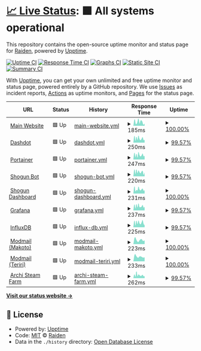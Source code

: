 # [📈 Live Status](https://status.project-mei.xyz): <!--live status--> **🟩 All systems operational**

This repository contains the open-source uptime monitor and status page for [Raiden](project-mei.xyz), powered by [Upptime](https://github.com/upptime/upptime).

[![Uptime CI](https://github.com/raidensakura/shogun-status/workflows/Uptime%20CI/badge.svg)](https://github.com/raidensakura/shogun-status/actions?query=workflow%3A%22Uptime+CI%22)
[![Response Time CI](https://github.com/raidensakura/shogun-status/workflows/Response%20Time%20CI/badge.svg)](https://github.com/raidensakura/shogun-status/actions?query=workflow%3A%22Response+Time+CI%22)
[![Graphs CI](https://github.com/raidensakura/shogun-status/workflows/Graphs%20CI/badge.svg)](https://github.com/raidensakura/shogun-status/actions?query=workflow%3A%22Graphs+CI%22)
[![Static Site CI](https://github.com/raidensakura/shogun-status/workflows/Static%20Site%20CI/badge.svg)](https://github.com/raidensakura/shogun-status/actions?query=workflow%3A%22Static+Site+CI%22)
[![Summary CI](https://github.com/raidensakura/shogun-status/workflows/Summary%20CI/badge.svg)](https://github.com/raidensakura/shogun-status/actions?query=workflow%3A%22Summary+CI%22)

With [Upptime](https://upptime.js.org), you can get your own unlimited and free uptime monitor and status page, powered entirely by a GitHub repository. We use [Issues](https://github.com/raidensakura/shogun-status/issues) as incident reports, [Actions](https://github.com/raidensakura/shogun-status/actions) as uptime monitors, and [Pages](https://status.project-mei.xyz) for the status page.

<!--start: status pages-->
<!-- This summary is generated by Upptime (https://github.com/upptime/upptime) -->
<!-- Do not edit this manually, your changes will be overwritten -->
<!-- prettier-ignore -->
| URL | Status | History | Response Time | Uptime |
| --- | ------ | ------- | ------------- | ------ |
| <img alt="" src="https://project-mei.xyz/images/logo.png" height="13"> [Main Website](https://project-mei.xyz) | 🟩 Up | [main-website.yml](https://github.com/raidensakura/shogun-status/commits/HEAD/history/main-website.yml) | <details><summary><img alt="Response time graph" src="./graphs/main-website/response-time-week.png" height="20"> 185ms</summary><br><a href="https://status.project-mei.xyz/history/main-website"><img alt="Response time 246" src="https://img.shields.io/endpoint?url=https%3A%2F%2Fraw.githubusercontent.com%2Fraidensakura%2Fshogun-status%2FHEAD%2Fapi%2Fmain-website%2Fresponse-time.json"></a><br><a href="https://status.project-mei.xyz/history/main-website"><img alt="24-hour response time 258" src="https://img.shields.io/endpoint?url=https%3A%2F%2Fraw.githubusercontent.com%2Fraidensakura%2Fshogun-status%2FHEAD%2Fapi%2Fmain-website%2Fresponse-time-day.json"></a><br><a href="https://status.project-mei.xyz/history/main-website"><img alt="7-day response time 185" src="https://img.shields.io/endpoint?url=https%3A%2F%2Fraw.githubusercontent.com%2Fraidensakura%2Fshogun-status%2FHEAD%2Fapi%2Fmain-website%2Fresponse-time-week.json"></a><br><a href="https://status.project-mei.xyz/history/main-website"><img alt="30-day response time 217" src="https://img.shields.io/endpoint?url=https%3A%2F%2Fraw.githubusercontent.com%2Fraidensakura%2Fshogun-status%2FHEAD%2Fapi%2Fmain-website%2Fresponse-time-month.json"></a><br><a href="https://status.project-mei.xyz/history/main-website"><img alt="1-year response time 246" src="https://img.shields.io/endpoint?url=https%3A%2F%2Fraw.githubusercontent.com%2Fraidensakura%2Fshogun-status%2FHEAD%2Fapi%2Fmain-website%2Fresponse-time-year.json"></a></details> | <details><summary><a href="https://status.project-mei.xyz/history/main-website">100.00%</a></summary><a href="https://status.project-mei.xyz/history/main-website"><img alt="All-time uptime 99.94%" src="https://img.shields.io/endpoint?url=https%3A%2F%2Fraw.githubusercontent.com%2Fraidensakura%2Fshogun-status%2FHEAD%2Fapi%2Fmain-website%2Fuptime.json"></a><br><a href="https://status.project-mei.xyz/history/main-website"><img alt="24-hour uptime 100.00%" src="https://img.shields.io/endpoint?url=https%3A%2F%2Fraw.githubusercontent.com%2Fraidensakura%2Fshogun-status%2FHEAD%2Fapi%2Fmain-website%2Fuptime-day.json"></a><br><a href="https://status.project-mei.xyz/history/main-website"><img alt="7-day uptime 100.00%" src="https://img.shields.io/endpoint?url=https%3A%2F%2Fraw.githubusercontent.com%2Fraidensakura%2Fshogun-status%2FHEAD%2Fapi%2Fmain-website%2Fuptime-week.json"></a><br><a href="https://status.project-mei.xyz/history/main-website"><img alt="30-day uptime 99.94%" src="https://img.shields.io/endpoint?url=https%3A%2F%2Fraw.githubusercontent.com%2Fraidensakura%2Fshogun-status%2FHEAD%2Fapi%2Fmain-website%2Fuptime-month.json"></a><br><a href="https://status.project-mei.xyz/history/main-website"><img alt="1-year uptime 99.94%" src="https://img.shields.io/endpoint?url=https%3A%2F%2Fraw.githubusercontent.com%2Fraidensakura%2Fshogun-status%2FHEAD%2Fapi%2Fmain-website%2Fuptime-year.json"></a></details>
| <img alt="" src="https://home.project-mei.xyz/assets/favicon.ico" height="13"> [Dashdot](https://home.project-mei.xyz) | 🟩 Up | [dashdot.yml](https://github.com/raidensakura/shogun-status/commits/HEAD/history/dashdot.yml) | <details><summary><img alt="Response time graph" src="./graphs/dashdot/response-time-week.png" height="20"> 250ms</summary><br><a href="https://status.project-mei.xyz/history/dashdot"><img alt="Response time 234" src="https://img.shields.io/endpoint?url=https%3A%2F%2Fraw.githubusercontent.com%2Fraidensakura%2Fshogun-status%2FHEAD%2Fapi%2Fdashdot%2Fresponse-time.json"></a><br><a href="https://status.project-mei.xyz/history/dashdot"><img alt="24-hour response time 300" src="https://img.shields.io/endpoint?url=https%3A%2F%2Fraw.githubusercontent.com%2Fraidensakura%2Fshogun-status%2FHEAD%2Fapi%2Fdashdot%2Fresponse-time-day.json"></a><br><a href="https://status.project-mei.xyz/history/dashdot"><img alt="7-day response time 250" src="https://img.shields.io/endpoint?url=https%3A%2F%2Fraw.githubusercontent.com%2Fraidensakura%2Fshogun-status%2FHEAD%2Fapi%2Fdashdot%2Fresponse-time-week.json"></a><br><a href="https://status.project-mei.xyz/history/dashdot"><img alt="30-day response time 234" src="https://img.shields.io/endpoint?url=https%3A%2F%2Fraw.githubusercontent.com%2Fraidensakura%2Fshogun-status%2FHEAD%2Fapi%2Fdashdot%2Fresponse-time-month.json"></a><br><a href="https://status.project-mei.xyz/history/dashdot"><img alt="1-year response time 234" src="https://img.shields.io/endpoint?url=https%3A%2F%2Fraw.githubusercontent.com%2Fraidensakura%2Fshogun-status%2FHEAD%2Fapi%2Fdashdot%2Fresponse-time-year.json"></a></details> | <details><summary><a href="https://status.project-mei.xyz/history/dashdot">99.57%</a></summary><a href="https://status.project-mei.xyz/history/dashdot"><img alt="All-time uptime 98.97%" src="https://img.shields.io/endpoint?url=https%3A%2F%2Fraw.githubusercontent.com%2Fraidensakura%2Fshogun-status%2FHEAD%2Fapi%2Fdashdot%2Fuptime.json"></a><br><a href="https://status.project-mei.xyz/history/dashdot"><img alt="24-hour uptime 100.00%" src="https://img.shields.io/endpoint?url=https%3A%2F%2Fraw.githubusercontent.com%2Fraidensakura%2Fshogun-status%2FHEAD%2Fapi%2Fdashdot%2Fuptime-day.json"></a><br><a href="https://status.project-mei.xyz/history/dashdot"><img alt="7-day uptime 99.57%" src="https://img.shields.io/endpoint?url=https%3A%2F%2Fraw.githubusercontent.com%2Fraidensakura%2Fshogun-status%2FHEAD%2Fapi%2Fdashdot%2Fuptime-week.json"></a><br><a href="https://status.project-mei.xyz/history/dashdot"><img alt="30-day uptime 98.97%" src="https://img.shields.io/endpoint?url=https%3A%2F%2Fraw.githubusercontent.com%2Fraidensakura%2Fshogun-status%2FHEAD%2Fapi%2Fdashdot%2Fuptime-month.json"></a><br><a href="https://status.project-mei.xyz/history/dashdot"><img alt="1-year uptime 98.97%" src="https://img.shields.io/endpoint?url=https%3A%2F%2Fraw.githubusercontent.com%2Fraidensakura%2Fshogun-status%2FHEAD%2Fapi%2Fdashdot%2Fuptime-year.json"></a></details>
| <img alt="" src="https://portainer.project-mei.xyz/2dcfc527d067d4ae3424.png" height="13"> [Portainer](https://portainer.project-mei.xyz/) | 🟩 Up | [portainer.yml](https://github.com/raidensakura/shogun-status/commits/HEAD/history/portainer.yml) | <details><summary><img alt="Response time graph" src="./graphs/portainer/response-time-week.png" height="20"> 247ms</summary><br><a href="https://status.project-mei.xyz/history/portainer"><img alt="Response time 513" src="https://img.shields.io/endpoint?url=https%3A%2F%2Fraw.githubusercontent.com%2Fraidensakura%2Fshogun-status%2FHEAD%2Fapi%2Fportainer%2Fresponse-time.json"></a><br><a href="https://status.project-mei.xyz/history/portainer"><img alt="24-hour response time 302" src="https://img.shields.io/endpoint?url=https%3A%2F%2Fraw.githubusercontent.com%2Fraidensakura%2Fshogun-status%2FHEAD%2Fapi%2Fportainer%2Fresponse-time-day.json"></a><br><a href="https://status.project-mei.xyz/history/portainer"><img alt="7-day response time 247" src="https://img.shields.io/endpoint?url=https%3A%2F%2Fraw.githubusercontent.com%2Fraidensakura%2Fshogun-status%2FHEAD%2Fapi%2Fportainer%2Fresponse-time-week.json"></a><br><a href="https://status.project-mei.xyz/history/portainer"><img alt="30-day response time 415" src="https://img.shields.io/endpoint?url=https%3A%2F%2Fraw.githubusercontent.com%2Fraidensakura%2Fshogun-status%2FHEAD%2Fapi%2Fportainer%2Fresponse-time-month.json"></a><br><a href="https://status.project-mei.xyz/history/portainer"><img alt="1-year response time 513" src="https://img.shields.io/endpoint?url=https%3A%2F%2Fraw.githubusercontent.com%2Fraidensakura%2Fshogun-status%2FHEAD%2Fapi%2Fportainer%2Fresponse-time-year.json"></a></details> | <details><summary><a href="https://status.project-mei.xyz/history/portainer">99.57%</a></summary><a href="https://status.project-mei.xyz/history/portainer"><img alt="All-time uptime 97.84%" src="https://img.shields.io/endpoint?url=https%3A%2F%2Fraw.githubusercontent.com%2Fraidensakura%2Fshogun-status%2FHEAD%2Fapi%2Fportainer%2Fuptime.json"></a><br><a href="https://status.project-mei.xyz/history/portainer"><img alt="24-hour uptime 100.00%" src="https://img.shields.io/endpoint?url=https%3A%2F%2Fraw.githubusercontent.com%2Fraidensakura%2Fshogun-status%2FHEAD%2Fapi%2Fportainer%2Fuptime-day.json"></a><br><a href="https://status.project-mei.xyz/history/portainer"><img alt="7-day uptime 99.57%" src="https://img.shields.io/endpoint?url=https%3A%2F%2Fraw.githubusercontent.com%2Fraidensakura%2Fshogun-status%2FHEAD%2Fapi%2Fportainer%2Fuptime-week.json"></a><br><a href="https://status.project-mei.xyz/history/portainer"><img alt="30-day uptime 97.64%" src="https://img.shields.io/endpoint?url=https%3A%2F%2Fraw.githubusercontent.com%2Fraidensakura%2Fshogun-status%2FHEAD%2Fapi%2Fportainer%2Fuptime-month.json"></a><br><a href="https://status.project-mei.xyz/history/portainer"><img alt="1-year uptime 97.84%" src="https://img.shields.io/endpoint?url=https%3A%2F%2Fraw.githubusercontent.com%2Fraidensakura%2Fshogun-status%2FHEAD%2Fapi%2Fportainer%2Fuptime-year.json"></a></details>
| <img alt="" src="https://project-mei.xyz/images/shogun-logo.png" height="13"> [Shogun Bot](https://shogunbot.project-mei.xyz) | 🟩 Up | [shogun-bot.yml](https://github.com/raidensakura/shogun-status/commits/HEAD/history/shogun-bot.yml) | <details><summary><img alt="Response time graph" src="./graphs/shogun-bot/response-time-week.png" height="20"> 220ms</summary><br><a href="https://status.project-mei.xyz/history/shogun-bot"><img alt="Response time 583" src="https://img.shields.io/endpoint?url=https%3A%2F%2Fraw.githubusercontent.com%2Fraidensakura%2Fshogun-status%2FHEAD%2Fapi%2Fshogun-bot%2Fresponse-time.json"></a><br><a href="https://status.project-mei.xyz/history/shogun-bot"><img alt="24-hour response time 288" src="https://img.shields.io/endpoint?url=https%3A%2F%2Fraw.githubusercontent.com%2Fraidensakura%2Fshogun-status%2FHEAD%2Fapi%2Fshogun-bot%2Fresponse-time-day.json"></a><br><a href="https://status.project-mei.xyz/history/shogun-bot"><img alt="7-day response time 220" src="https://img.shields.io/endpoint?url=https%3A%2F%2Fraw.githubusercontent.com%2Fraidensakura%2Fshogun-status%2FHEAD%2Fapi%2Fshogun-bot%2Fresponse-time-week.json"></a><br><a href="https://status.project-mei.xyz/history/shogun-bot"><img alt="30-day response time 489" src="https://img.shields.io/endpoint?url=https%3A%2F%2Fraw.githubusercontent.com%2Fraidensakura%2Fshogun-status%2FHEAD%2Fapi%2Fshogun-bot%2Fresponse-time-month.json"></a><br><a href="https://status.project-mei.xyz/history/shogun-bot"><img alt="1-year response time 583" src="https://img.shields.io/endpoint?url=https%3A%2F%2Fraw.githubusercontent.com%2Fraidensakura%2Fshogun-status%2FHEAD%2Fapi%2Fshogun-bot%2Fresponse-time-year.json"></a></details> | <details><summary><a href="https://status.project-mei.xyz/history/shogun-bot">99.57%</a></summary><a href="https://status.project-mei.xyz/history/shogun-bot"><img alt="All-time uptime 98.62%" src="https://img.shields.io/endpoint?url=https%3A%2F%2Fraw.githubusercontent.com%2Fraidensakura%2Fshogun-status%2FHEAD%2Fapi%2Fshogun-bot%2Fuptime.json"></a><br><a href="https://status.project-mei.xyz/history/shogun-bot"><img alt="24-hour uptime 100.00%" src="https://img.shields.io/endpoint?url=https%3A%2F%2Fraw.githubusercontent.com%2Fraidensakura%2Fshogun-status%2FHEAD%2Fapi%2Fshogun-bot%2Fuptime-day.json"></a><br><a href="https://status.project-mei.xyz/history/shogun-bot"><img alt="7-day uptime 99.57%" src="https://img.shields.io/endpoint?url=https%3A%2F%2Fraw.githubusercontent.com%2Fraidensakura%2Fshogun-status%2FHEAD%2Fapi%2Fshogun-bot%2Fuptime-week.json"></a><br><a href="https://status.project-mei.xyz/history/shogun-bot"><img alt="30-day uptime 98.26%" src="https://img.shields.io/endpoint?url=https%3A%2F%2Fraw.githubusercontent.com%2Fraidensakura%2Fshogun-status%2FHEAD%2Fapi%2Fshogun-bot%2Fuptime-month.json"></a><br><a href="https://status.project-mei.xyz/history/shogun-bot"><img alt="1-year uptime 98.62%" src="https://img.shields.io/endpoint?url=https%3A%2F%2Fraw.githubusercontent.com%2Fraidensakura%2Fshogun-status%2FHEAD%2Fapi%2Fshogun-bot%2Fuptime-year.json"></a></details>
| <img alt="" src="https://project-mei.xyz/images/shogun-logo.png" height="13"> [Shogun Dashboard](https://dash.project-mei.xyz) | 🟩 Up | [shogun-dashboard.yml](https://github.com/raidensakura/shogun-status/commits/HEAD/history/shogun-dashboard.yml) | <details><summary><img alt="Response time graph" src="./graphs/shogun-dashboard/response-time-week.png" height="20"> 231ms</summary><br><a href="https://status.project-mei.xyz/history/shogun-dashboard"><img alt="Response time 663" src="https://img.shields.io/endpoint?url=https%3A%2F%2Fraw.githubusercontent.com%2Fraidensakura%2Fshogun-status%2FHEAD%2Fapi%2Fshogun-dashboard%2Fresponse-time.json"></a><br><a href="https://status.project-mei.xyz/history/shogun-dashboard"><img alt="24-hour response time 317" src="https://img.shields.io/endpoint?url=https%3A%2F%2Fraw.githubusercontent.com%2Fraidensakura%2Fshogun-status%2FHEAD%2Fapi%2Fshogun-dashboard%2Fresponse-time-day.json"></a><br><a href="https://status.project-mei.xyz/history/shogun-dashboard"><img alt="7-day response time 231" src="https://img.shields.io/endpoint?url=https%3A%2F%2Fraw.githubusercontent.com%2Fraidensakura%2Fshogun-status%2FHEAD%2Fapi%2Fshogun-dashboard%2Fresponse-time-week.json"></a><br><a href="https://status.project-mei.xyz/history/shogun-dashboard"><img alt="30-day response time 519" src="https://img.shields.io/endpoint?url=https%3A%2F%2Fraw.githubusercontent.com%2Fraidensakura%2Fshogun-status%2FHEAD%2Fapi%2Fshogun-dashboard%2Fresponse-time-month.json"></a><br><a href="https://status.project-mei.xyz/history/shogun-dashboard"><img alt="1-year response time 663" src="https://img.shields.io/endpoint?url=https%3A%2F%2Fraw.githubusercontent.com%2Fraidensakura%2Fshogun-status%2FHEAD%2Fapi%2Fshogun-dashboard%2Fresponse-time-year.json"></a></details> | <details><summary><a href="https://status.project-mei.xyz/history/shogun-dashboard">100.00%</a></summary><a href="https://status.project-mei.xyz/history/shogun-dashboard"><img alt="All-time uptime 99.02%" src="https://img.shields.io/endpoint?url=https%3A%2F%2Fraw.githubusercontent.com%2Fraidensakura%2Fshogun-status%2FHEAD%2Fapi%2Fshogun-dashboard%2Fuptime.json"></a><br><a href="https://status.project-mei.xyz/history/shogun-dashboard"><img alt="24-hour uptime 100.00%" src="https://img.shields.io/endpoint?url=https%3A%2F%2Fraw.githubusercontent.com%2Fraidensakura%2Fshogun-status%2FHEAD%2Fapi%2Fshogun-dashboard%2Fuptime-day.json"></a><br><a href="https://status.project-mei.xyz/history/shogun-dashboard"><img alt="7-day uptime 100.00%" src="https://img.shields.io/endpoint?url=https%3A%2F%2Fraw.githubusercontent.com%2Fraidensakura%2Fshogun-status%2FHEAD%2Fapi%2Fshogun-dashboard%2Fuptime-week.json"></a><br><a href="https://status.project-mei.xyz/history/shogun-dashboard"><img alt="30-day uptime 98.76%" src="https://img.shields.io/endpoint?url=https%3A%2F%2Fraw.githubusercontent.com%2Fraidensakura%2Fshogun-status%2FHEAD%2Fapi%2Fshogun-dashboard%2Fuptime-month.json"></a><br><a href="https://status.project-mei.xyz/history/shogun-dashboard"><img alt="1-year uptime 99.02%" src="https://img.shields.io/endpoint?url=https%3A%2F%2Fraw.githubusercontent.com%2Fraidensakura%2Fshogun-status%2FHEAD%2Fapi%2Fshogun-dashboard%2Fuptime-year.json"></a></details>
| <img alt="" src="https://graph.project-mei.xyz/public/img/grafana_icon.svg" height="13"> [Grafana](https://graph.project-mei.xyz) | 🟩 Up | [grafana.yml](https://github.com/raidensakura/shogun-status/commits/HEAD/history/grafana.yml) | <details><summary><img alt="Response time graph" src="./graphs/grafana/response-time-week.png" height="20"> 237ms</summary><br><a href="https://status.project-mei.xyz/history/grafana"><img alt="Response time 634" src="https://img.shields.io/endpoint?url=https%3A%2F%2Fraw.githubusercontent.com%2Fraidensakura%2Fshogun-status%2FHEAD%2Fapi%2Fgrafana%2Fresponse-time.json"></a><br><a href="https://status.project-mei.xyz/history/grafana"><img alt="24-hour response time 266" src="https://img.shields.io/endpoint?url=https%3A%2F%2Fraw.githubusercontent.com%2Fraidensakura%2Fshogun-status%2FHEAD%2Fapi%2Fgrafana%2Fresponse-time-day.json"></a><br><a href="https://status.project-mei.xyz/history/grafana"><img alt="7-day response time 237" src="https://img.shields.io/endpoint?url=https%3A%2F%2Fraw.githubusercontent.com%2Fraidensakura%2Fshogun-status%2FHEAD%2Fapi%2Fgrafana%2Fresponse-time-week.json"></a><br><a href="https://status.project-mei.xyz/history/grafana"><img alt="30-day response time 507" src="https://img.shields.io/endpoint?url=https%3A%2F%2Fraw.githubusercontent.com%2Fraidensakura%2Fshogun-status%2FHEAD%2Fapi%2Fgrafana%2Fresponse-time-month.json"></a><br><a href="https://status.project-mei.xyz/history/grafana"><img alt="1-year response time 634" src="https://img.shields.io/endpoint?url=https%3A%2F%2Fraw.githubusercontent.com%2Fraidensakura%2Fshogun-status%2FHEAD%2Fapi%2Fgrafana%2Fresponse-time-year.json"></a></details> | <details><summary><a href="https://status.project-mei.xyz/history/grafana">99.57%</a></summary><a href="https://status.project-mei.xyz/history/grafana"><img alt="All-time uptime 99.10%" src="https://img.shields.io/endpoint?url=https%3A%2F%2Fraw.githubusercontent.com%2Fraidensakura%2Fshogun-status%2FHEAD%2Fapi%2Fgrafana%2Fuptime.json"></a><br><a href="https://status.project-mei.xyz/history/grafana"><img alt="24-hour uptime 100.00%" src="https://img.shields.io/endpoint?url=https%3A%2F%2Fraw.githubusercontent.com%2Fraidensakura%2Fshogun-status%2FHEAD%2Fapi%2Fgrafana%2Fuptime-day.json"></a><br><a href="https://status.project-mei.xyz/history/grafana"><img alt="7-day uptime 99.57%" src="https://img.shields.io/endpoint?url=https%3A%2F%2Fraw.githubusercontent.com%2Fraidensakura%2Fshogun-status%2FHEAD%2Fapi%2Fgrafana%2Fuptime-week.json"></a><br><a href="https://status.project-mei.xyz/history/grafana"><img alt="30-day uptime 98.87%" src="https://img.shields.io/endpoint?url=https%3A%2F%2Fraw.githubusercontent.com%2Fraidensakura%2Fshogun-status%2FHEAD%2Fapi%2Fgrafana%2Fuptime-month.json"></a><br><a href="https://status.project-mei.xyz/history/grafana"><img alt="1-year uptime 99.10%" src="https://img.shields.io/endpoint?url=https%3A%2F%2Fraw.githubusercontent.com%2Fraidensakura%2Fshogun-status%2FHEAD%2Fapi%2Fgrafana%2Fuptime-year.json"></a></details>
| <img alt="" src="https://influxdb.project-mei.xyz/756cfeadfd.svg" height="13"> [InfluxDB](https://influxdb.project-mei.xyz) | 🟩 Up | [influx-db.yml](https://github.com/raidensakura/shogun-status/commits/HEAD/history/influx-db.yml) | <details><summary><img alt="Response time graph" src="./graphs/influx-db/response-time-week.png" height="20"> 225ms</summary><br><a href="https://status.project-mei.xyz/history/influx-db"><img alt="Response time 617" src="https://img.shields.io/endpoint?url=https%3A%2F%2Fraw.githubusercontent.com%2Fraidensakura%2Fshogun-status%2FHEAD%2Fapi%2Finflux-db%2Fresponse-time.json"></a><br><a href="https://status.project-mei.xyz/history/influx-db"><img alt="24-hour response time 297" src="https://img.shields.io/endpoint?url=https%3A%2F%2Fraw.githubusercontent.com%2Fraidensakura%2Fshogun-status%2FHEAD%2Fapi%2Finflux-db%2Fresponse-time-day.json"></a><br><a href="https://status.project-mei.xyz/history/influx-db"><img alt="7-day response time 225" src="https://img.shields.io/endpoint?url=https%3A%2F%2Fraw.githubusercontent.com%2Fraidensakura%2Fshogun-status%2FHEAD%2Fapi%2Finflux-db%2Fresponse-time-week.json"></a><br><a href="https://status.project-mei.xyz/history/influx-db"><img alt="30-day response time 490" src="https://img.shields.io/endpoint?url=https%3A%2F%2Fraw.githubusercontent.com%2Fraidensakura%2Fshogun-status%2FHEAD%2Fapi%2Finflux-db%2Fresponse-time-month.json"></a><br><a href="https://status.project-mei.xyz/history/influx-db"><img alt="1-year response time 617" src="https://img.shields.io/endpoint?url=https%3A%2F%2Fraw.githubusercontent.com%2Fraidensakura%2Fshogun-status%2FHEAD%2Fapi%2Finflux-db%2Fresponse-time-year.json"></a></details> | <details><summary><a href="https://status.project-mei.xyz/history/influx-db">99.57%</a></summary><a href="https://status.project-mei.xyz/history/influx-db"><img alt="All-time uptime 98.97%" src="https://img.shields.io/endpoint?url=https%3A%2F%2Fraw.githubusercontent.com%2Fraidensakura%2Fshogun-status%2FHEAD%2Fapi%2Finflux-db%2Fuptime.json"></a><br><a href="https://status.project-mei.xyz/history/influx-db"><img alt="24-hour uptime 100.00%" src="https://img.shields.io/endpoint?url=https%3A%2F%2Fraw.githubusercontent.com%2Fraidensakura%2Fshogun-status%2FHEAD%2Fapi%2Finflux-db%2Fuptime-day.json"></a><br><a href="https://status.project-mei.xyz/history/influx-db"><img alt="7-day uptime 99.57%" src="https://img.shields.io/endpoint?url=https%3A%2F%2Fraw.githubusercontent.com%2Fraidensakura%2Fshogun-status%2FHEAD%2Fapi%2Finflux-db%2Fuptime-week.json"></a><br><a href="https://status.project-mei.xyz/history/influx-db"><img alt="30-day uptime 98.69%" src="https://img.shields.io/endpoint?url=https%3A%2F%2Fraw.githubusercontent.com%2Fraidensakura%2Fshogun-status%2FHEAD%2Fapi%2Finflux-db%2Fuptime-month.json"></a><br><a href="https://status.project-mei.xyz/history/influx-db"><img alt="1-year uptime 98.97%" src="https://img.shields.io/endpoint?url=https%3A%2F%2Fraw.githubusercontent.com%2Fraidensakura%2Fshogun-status%2FHEAD%2Fapi%2Finflux-db%2Fuptime-year.json"></a></details>
| <img alt="" src="https://makoto.project-mei.xyz/static/favicon.webp" height="13"> [Modmail (Makoto)](https://makoto.project-mei.xyz/) | 🟩 Up | [modmail-makoto.yml](https://github.com/raidensakura/shogun-status/commits/HEAD/history/modmail-makoto.yml) | <details><summary><img alt="Response time graph" src="./graphs/modmail-makoto/response-time-week.png" height="20"> 223ms</summary><br><a href="https://status.project-mei.xyz/history/modmail-makoto"><img alt="Response time 223" src="https://img.shields.io/endpoint?url=https%3A%2F%2Fraw.githubusercontent.com%2Fraidensakura%2Fshogun-status%2FHEAD%2Fapi%2Fmodmail-makoto%2Fresponse-time.json"></a><br><a href="https://status.project-mei.xyz/history/modmail-makoto"><img alt="24-hour response time 293" src="https://img.shields.io/endpoint?url=https%3A%2F%2Fraw.githubusercontent.com%2Fraidensakura%2Fshogun-status%2FHEAD%2Fapi%2Fmodmail-makoto%2Fresponse-time-day.json"></a><br><a href="https://status.project-mei.xyz/history/modmail-makoto"><img alt="7-day response time 223" src="https://img.shields.io/endpoint?url=https%3A%2F%2Fraw.githubusercontent.com%2Fraidensakura%2Fshogun-status%2FHEAD%2Fapi%2Fmodmail-makoto%2Fresponse-time-week.json"></a><br><a href="https://status.project-mei.xyz/history/modmail-makoto"><img alt="30-day response time 223" src="https://img.shields.io/endpoint?url=https%3A%2F%2Fraw.githubusercontent.com%2Fraidensakura%2Fshogun-status%2FHEAD%2Fapi%2Fmodmail-makoto%2Fresponse-time-month.json"></a><br><a href="https://status.project-mei.xyz/history/modmail-makoto"><img alt="1-year response time 223" src="https://img.shields.io/endpoint?url=https%3A%2F%2Fraw.githubusercontent.com%2Fraidensakura%2Fshogun-status%2FHEAD%2Fapi%2Fmodmail-makoto%2Fresponse-time-year.json"></a></details> | <details><summary><a href="https://status.project-mei.xyz/history/modmail-makoto">100.00%</a></summary><a href="https://status.project-mei.xyz/history/modmail-makoto"><img alt="All-time uptime 100.00%" src="https://img.shields.io/endpoint?url=https%3A%2F%2Fraw.githubusercontent.com%2Fraidensakura%2Fshogun-status%2FHEAD%2Fapi%2Fmodmail-makoto%2Fuptime.json"></a><br><a href="https://status.project-mei.xyz/history/modmail-makoto"><img alt="24-hour uptime 100.00%" src="https://img.shields.io/endpoint?url=https%3A%2F%2Fraw.githubusercontent.com%2Fraidensakura%2Fshogun-status%2FHEAD%2Fapi%2Fmodmail-makoto%2Fuptime-day.json"></a><br><a href="https://status.project-mei.xyz/history/modmail-makoto"><img alt="7-day uptime 100.00%" src="https://img.shields.io/endpoint?url=https%3A%2F%2Fraw.githubusercontent.com%2Fraidensakura%2Fshogun-status%2FHEAD%2Fapi%2Fmodmail-makoto%2Fuptime-week.json"></a><br><a href="https://status.project-mei.xyz/history/modmail-makoto"><img alt="30-day uptime 100.00%" src="https://img.shields.io/endpoint?url=https%3A%2F%2Fraw.githubusercontent.com%2Fraidensakura%2Fshogun-status%2FHEAD%2Fapi%2Fmodmail-makoto%2Fuptime-month.json"></a><br><a href="https://status.project-mei.xyz/history/modmail-makoto"><img alt="1-year uptime 100.00%" src="https://img.shields.io/endpoint?url=https%3A%2F%2Fraw.githubusercontent.com%2Fraidensakura%2Fshogun-status%2FHEAD%2Fapi%2Fmodmail-makoto%2Fuptime-year.json"></a></details>
| <img alt="" src="https://teriri.project-mei.xyz/static/favicon.webp" height="13"> [Modmail (Teriri)](https://teriri.project-mei.xyz/) | 🟩 Up | [modmail-teriri.yml](https://github.com/raidensakura/shogun-status/commits/HEAD/history/modmail-teriri.yml) | <details><summary><img alt="Response time graph" src="./graphs/modmail-teriri/response-time-week.png" height="20"> 233ms</summary><br><a href="https://status.project-mei.xyz/history/modmail-teriri"><img alt="Response time 233" src="https://img.shields.io/endpoint?url=https%3A%2F%2Fraw.githubusercontent.com%2Fraidensakura%2Fshogun-status%2FHEAD%2Fapi%2Fmodmail-teriri%2Fresponse-time.json"></a><br><a href="https://status.project-mei.xyz/history/modmail-teriri"><img alt="24-hour response time 359" src="https://img.shields.io/endpoint?url=https%3A%2F%2Fraw.githubusercontent.com%2Fraidensakura%2Fshogun-status%2FHEAD%2Fapi%2Fmodmail-teriri%2Fresponse-time-day.json"></a><br><a href="https://status.project-mei.xyz/history/modmail-teriri"><img alt="7-day response time 233" src="https://img.shields.io/endpoint?url=https%3A%2F%2Fraw.githubusercontent.com%2Fraidensakura%2Fshogun-status%2FHEAD%2Fapi%2Fmodmail-teriri%2Fresponse-time-week.json"></a><br><a href="https://status.project-mei.xyz/history/modmail-teriri"><img alt="30-day response time 233" src="https://img.shields.io/endpoint?url=https%3A%2F%2Fraw.githubusercontent.com%2Fraidensakura%2Fshogun-status%2FHEAD%2Fapi%2Fmodmail-teriri%2Fresponse-time-month.json"></a><br><a href="https://status.project-mei.xyz/history/modmail-teriri"><img alt="1-year response time 233" src="https://img.shields.io/endpoint?url=https%3A%2F%2Fraw.githubusercontent.com%2Fraidensakura%2Fshogun-status%2FHEAD%2Fapi%2Fmodmail-teriri%2Fresponse-time-year.json"></a></details> | <details><summary><a href="https://status.project-mei.xyz/history/modmail-teriri">100.00%</a></summary><a href="https://status.project-mei.xyz/history/modmail-teriri"><img alt="All-time uptime 100.00%" src="https://img.shields.io/endpoint?url=https%3A%2F%2Fraw.githubusercontent.com%2Fraidensakura%2Fshogun-status%2FHEAD%2Fapi%2Fmodmail-teriri%2Fuptime.json"></a><br><a href="https://status.project-mei.xyz/history/modmail-teriri"><img alt="24-hour uptime 100.00%" src="https://img.shields.io/endpoint?url=https%3A%2F%2Fraw.githubusercontent.com%2Fraidensakura%2Fshogun-status%2FHEAD%2Fapi%2Fmodmail-teriri%2Fuptime-day.json"></a><br><a href="https://status.project-mei.xyz/history/modmail-teriri"><img alt="7-day uptime 100.00%" src="https://img.shields.io/endpoint?url=https%3A%2F%2Fraw.githubusercontent.com%2Fraidensakura%2Fshogun-status%2FHEAD%2Fapi%2Fmodmail-teriri%2Fuptime-week.json"></a><br><a href="https://status.project-mei.xyz/history/modmail-teriri"><img alt="30-day uptime 100.00%" src="https://img.shields.io/endpoint?url=https%3A%2F%2Fraw.githubusercontent.com%2Fraidensakura%2Fshogun-status%2FHEAD%2Fapi%2Fmodmail-teriri%2Fuptime-month.json"></a><br><a href="https://status.project-mei.xyz/history/modmail-teriri"><img alt="1-year uptime 100.00%" src="https://img.shields.io/endpoint?url=https%3A%2F%2Fraw.githubusercontent.com%2Fraidensakura%2Fshogun-status%2FHEAD%2Fapi%2Fmodmail-teriri%2Fuptime-year.json"></a></details>
| <img alt="" src="https://asf.project-mei.xyz/images/logo.png" height="13"> [Archi Steam Farm](https://asf.project-mei.xyz) | 🟩 Up | [archi-steam-farm.yml](https://github.com/raidensakura/shogun-status/commits/HEAD/history/archi-steam-farm.yml) | <details><summary><img alt="Response time graph" src="./graphs/archi-steam-farm/response-time-week.png" height="20"> 262ms</summary><br><a href="https://status.project-mei.xyz/history/archi-steam-farm"><img alt="Response time 574" src="https://img.shields.io/endpoint?url=https%3A%2F%2Fraw.githubusercontent.com%2Fraidensakura%2Fshogun-status%2FHEAD%2Fapi%2Farchi-steam-farm%2Fresponse-time.json"></a><br><a href="https://status.project-mei.xyz/history/archi-steam-farm"><img alt="24-hour response time 293" src="https://img.shields.io/endpoint?url=https%3A%2F%2Fraw.githubusercontent.com%2Fraidensakura%2Fshogun-status%2FHEAD%2Fapi%2Farchi-steam-farm%2Fresponse-time-day.json"></a><br><a href="https://status.project-mei.xyz/history/archi-steam-farm"><img alt="7-day response time 262" src="https://img.shields.io/endpoint?url=https%3A%2F%2Fraw.githubusercontent.com%2Fraidensakura%2Fshogun-status%2FHEAD%2Fapi%2Farchi-steam-farm%2Fresponse-time-week.json"></a><br><a href="https://status.project-mei.xyz/history/archi-steam-farm"><img alt="30-day response time 355" src="https://img.shields.io/endpoint?url=https%3A%2F%2Fraw.githubusercontent.com%2Fraidensakura%2Fshogun-status%2FHEAD%2Fapi%2Farchi-steam-farm%2Fresponse-time-month.json"></a><br><a href="https://status.project-mei.xyz/history/archi-steam-farm"><img alt="1-year response time 574" src="https://img.shields.io/endpoint?url=https%3A%2F%2Fraw.githubusercontent.com%2Fraidensakura%2Fshogun-status%2FHEAD%2Fapi%2Farchi-steam-farm%2Fresponse-time-year.json"></a></details> | <details><summary><a href="https://status.project-mei.xyz/history/archi-steam-farm">99.57%</a></summary><a href="https://status.project-mei.xyz/history/archi-steam-farm"><img alt="All-time uptime 98.18%" src="https://img.shields.io/endpoint?url=https%3A%2F%2Fraw.githubusercontent.com%2Fraidensakura%2Fshogun-status%2FHEAD%2Fapi%2Farchi-steam-farm%2Fuptime.json"></a><br><a href="https://status.project-mei.xyz/history/archi-steam-farm"><img alt="24-hour uptime 100.00%" src="https://img.shields.io/endpoint?url=https%3A%2F%2Fraw.githubusercontent.com%2Fraidensakura%2Fshogun-status%2FHEAD%2Fapi%2Farchi-steam-farm%2Fuptime-day.json"></a><br><a href="https://status.project-mei.xyz/history/archi-steam-farm"><img alt="7-day uptime 99.57%" src="https://img.shields.io/endpoint?url=https%3A%2F%2Fraw.githubusercontent.com%2Fraidensakura%2Fshogun-status%2FHEAD%2Fapi%2Farchi-steam-farm%2Fuptime-week.json"></a><br><a href="https://status.project-mei.xyz/history/archi-steam-farm"><img alt="30-day uptime 97.74%" src="https://img.shields.io/endpoint?url=https%3A%2F%2Fraw.githubusercontent.com%2Fraidensakura%2Fshogun-status%2FHEAD%2Fapi%2Farchi-steam-farm%2Fuptime-month.json"></a><br><a href="https://status.project-mei.xyz/history/archi-steam-farm"><img alt="1-year uptime 98.18%" src="https://img.shields.io/endpoint?url=https%3A%2F%2Fraw.githubusercontent.com%2Fraidensakura%2Fshogun-status%2FHEAD%2Fapi%2Farchi-steam-farm%2Fuptime-year.json"></a></details>

<!--end: status pages-->

[**Visit our status website →**](https://status.project-mei.xyz)

## 📄 License

- Powered by: [Upptime](https://github.com/upptime/upptime)
- Code: [MIT](./LICENSE) © [Raiden](project-mei.xyz)
- Data in the `./history` directory: [Open Database License](https://opendatacommons.org/licenses/odbl/1-0/)
